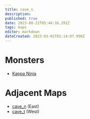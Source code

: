 ```yaml
---
title: cave_s
description: 
published: true
date: 2023-08-21T05:44:16.291Z
tags: maps
editor: markdown
dateCreated: 2023-03-01T01:14:07.996Z
---
```


# Monsters
 * [Kappa Ninja](/monsters/kappa-ninja)

# Adjacent Maps
 * [cave_n](/maps/cave_n) (East)
 * [cave_t](/maps/cave_t) (West)
